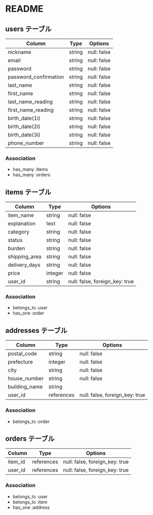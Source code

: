 # README

## users テーブル

| Column                  | Type   | Options     |
| ----------------------- | ------ | ----------- |
| nickname                | string | null: false |
| email                   | string | null: false |
| password                | string | null: false |
| password_confirmation   | string | null: false |
| last_name               | string | null: false |
| first_name              | string | null: false |
| last_name_reading       | string | null: false |
| first_name_reading      | string | null: false |
| birth_date(1i)          | string | null: false |
| birth_date(2i)          | string | null: false |
| birth_date(3i)          | string | null: false |
| phone_number            | string | null: false |

### Association

- has_many :items
- has_many :orders

## items テーブル

| Column          | Type        | Options                        |
| --------------- | ----------- | ------------------------------ |
| item_name       | string      | null: false                    |
| explanation     | text        | null: false                    |
| category        | string      | null: false                    |
| status          | string      | null: false                    |
| burden          | string      | null: false                    |
| shipping_area   | string      | null: false                    |
| delivery_days   | string      | null: false                    |
| price           | integer     | null: false                    |
| user_id         | string      | null: false, foreign_key: true |

### Association

- belongs_to :user
- has_one    :order

## addresses テーブル

| Column          | Type       | Options                        |
| --------------- | ---------- | ------------------------------ |
| postal_code     | string     | null: false                    |
| prefecture      | integer    | null: false                    |
| city            | string     | null: false                    |
| house_number    | string     | null: false                    |
| building_name   | string     |                                |
| user_id         | references | null: false, foreign_key: true |

### Association

- belongs_to :order

## orders テーブル

| Column        | Type       | Options                        |
| ------------- | ---------- | ------------------------------ |
| item_id       | references | null: false, foreign_key: true |
| user_id       | references | null: false, foreign_key: true |

### Association

- belongs_to :user
- belongs_to :item
- has_one    :address